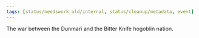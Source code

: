 ```yaml
---
tags: [status/needswork_old/internal, status/cleanup/metadata, event]
---
```


The war between the Dunmari and the Bitter Knife hogoblin nation. 